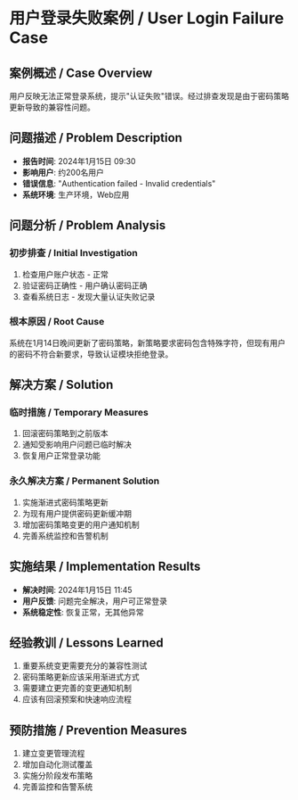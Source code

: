 # 用户登录失败案例 / User Login Failure Case

## 案例概述 / Case Overview
用户反映无法正常登录系统，提示"认证失败"错误。经过排查发现是由于密码策略更新导致的兼容性问题。

## 问题描述 / Problem Description
- **报告时间**: 2024年1月15日 09:30
- **影响用户**: 约200名用户
- **错误信息**: "Authentication failed - Invalid credentials"
- **系统环境**: 生产环境，Web应用

## 问题分析 / Problem Analysis

### 初步排查 / Initial Investigation
1. 检查用户账户状态 - 正常
2. 验证密码正确性 - 用户确认密码正确
3. 查看系统日志 - 发现大量认证失败记录

### 根本原因 / Root Cause
系统在1月14日晚间更新了密码策略，新策略要求密码包含特殊字符，但现有用户的密码不符合新要求，导致认证模块拒绝登录。

## 解决方案 / Solution

### 临时措施 / Temporary Measures
1. 回滚密码策略到之前版本
2. 通知受影响用户问题已临时解决
3. 恢复用户正常登录功能

### 永久解决方案 / Permanent Solution
1. 实施渐进式密码策略更新
2. 为现有用户提供密码更新缓冲期
3. 增加密码策略变更的用户通知机制
4. 完善系统监控和告警机制

## 实施结果 / Implementation Results
- **解决时间**: 2024年1月15日 11:45
- **用户反馈**: 问题完全解决，用户可正常登录
- **系统稳定性**: 恢复正常，无其他异常

## 经验教训 / Lessons Learned
1. 重要系统变更需要充分的兼容性测试
2. 密码策略更新应该采用渐进式方式
3. 需要建立更完善的变更通知机制
4. 应该有回滚预案和快速响应流程

## 预防措施 / Prevention Measures
1. 建立变更管理流程
2. 增加自动化测试覆盖
3. 实施分阶段发布策略
4. 完善监控和告警系统
